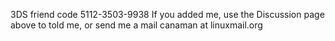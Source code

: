 3DS friend code 5112-3503-9938 If you added me, use the Discussion page
above to told me, or send me a mail canaman at linuxmail.org